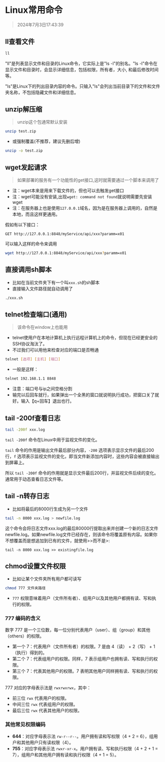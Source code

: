 # Linux常用命令

> 2024年7月3日17:43:39

## ll查看文件

```sh
ll
```

"ll"是列表显示文件和目录的Linux命令，它实际上是"ls -l"的别名。"ls -l"命令在显示文件和目录时，会显示详细信息，包括权限，所有者，大小, 和最后修改时间等。

"ls"是Linux下的列出目录内容的命令。只输入"ls"会列出当前目录下的文件和文件夹名称，不包括隐藏文件和详细信息。

## unzip解压缩

> unzip这个包通常默认安装

```sh
unzip test.zip
```

* 或强制覆盖(不推荐，建议先删后增)

```sh
unzip -o test.zip
```

## wget发起请求

> 如果部署的服务有一个功能性的get接口,这时就需要通过一个脚本来调用了

* 注：wget本来是用来下载文件的，但也可以去触发get接口
* 注：wget可能没有安装,出现`wget: command not found`就说明需要先安装wget
* 注：在服务器上也是使用`127.0.0.1`域名，因为是在服务器上调用的，自然是本地，而且这样更通用。

假如有以下接口：

```http
GET http://127.0.0.1:8848/myService/api/xxx?paramm=x01
```

可以输入这样的命令来调用

```sh
wget http://127.0.0.1:8848/myService/api/xxx?paramm=x01
```

## 直接调用sh脚本

* 比如在当前文件夹下有一个叫`xxx.sh`的sh脚本
* 直接输入文件路径就自动调用了

```sh
./xxx.sh
```

## telnet检查端口(通用)

> 该命令在window上也能用

* telnet使用户在本地计算机上执行远程计算机上的命令，但现在已经更安全的SSH协议淘汰了。
* 不过我们可以用他来检查对应的端口是否畅通

```sh
telnet [选项] [主机] [端口] 
```

* 一般是这样：

```sh
telnet 192.168.1.1 8848
```

* 注意：端口号与ip之间空格分割
* 输完以后回车就行，如果弹出一个全黑的窗口就说明执行成功，把窗口关了就好。输入【q+回车】退出也行。

## tail -200f查看日志

```sh
tail -200f xxx.log
```

`tail -200f` 命令在Linux中用于监视文件的变化。

`tail` 命令的作用是输出文件最后部分内容，`-200` 选项表示显示文件的最后200行，`f` 选项表示监视文件的变化，即当文件新添加内容时，这些内容会被直接输出到屏幕上。

所以 `tail -200f` 命令的作用就是显示文件最后200行，并监视文件后续的变化。通常用于动态查看日志文件等。

## tail -n转存日志

* 比如将最后的8000行生成为另一个文件

```sh
tail -n 8000 xxx.log > newfile.log
```

这个命令会将日志文件xxx.log的最后80000行提取出来并创建一个新的日志文件newfile.log。如果newfile.log文件已经存在，则该命令将覆盖原有内容。如果你不想覆盖而是想追加到已有的文件，就使用>>而不是>:

```shell
tail -n 8000 xxx.log >> existingfile.log
```

## chmod设置文件权限

* 比如让某个文件夹所有用户都可读写

```sh
chmod 777 文件夹路径
```

* `777` 权限意味着用户（文件所有者）、组用户以及其他用户都拥有读、写和执行的权限。

### 777 编码的含义

数字 777 是一个三位数，每一位分别代表用户（user）、组（group）和其他（others）的权限。

- 第一个 7：代表用户（文件所有者）的权限。7 是由 4（读） + 2（写） + 1（执行）得到的。
- 第二个 7：代表组用户的权限。同样，7 表示组用户也拥有读、写和执行的权限。
- 第三个 7：代表其他用户的权限。7 表明其他用户同样拥有读、写和执行的权限。

777 对应的字母表示法是 `rwxrwxrwx`，其中：

- 前三位 `rwx` 代表用户的权限。
- 中间三位 `rwx` 代表组用户的权限。
- 最后三位 `rwx` 代表其他用户的权限。

### 其他常见权限编码

- **644**：对应字母表示法 `rw-r--r--`。用户拥有读和写权限（4 + 2 = 6），组用户和其他用户只有读权限（4）。
- **755**：对应字母表示法 `rwxr-xr-x`。用户拥有读、写和执行权限（4 + 2 + 1 = 7），组用户和其他用户拥有读和执行权限（4 + 1 = 5）。